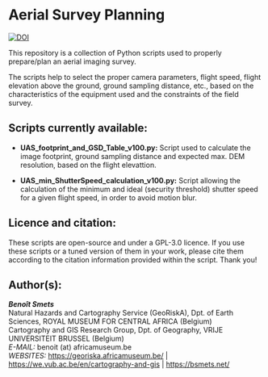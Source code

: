 # Aerial Survey Planning  
[![DOI](https://zenodo.org/badge/367345642.svg)](https://zenodo.org/badge/latestdoi/367345642)

This repository is a collection of Python scripts used to properly prepare/plan an aerial imaging survey.  

The scripts help to select the proper camera parameters, flight speed, flight elevation above the ground, ground sampling distance, etc., based on the characteristics of the equipment used and the constraints of the field survey.   

## Scripts currently available:
- **UAS_footprint_and_GSD_Table_v100.py:** Script used to calculate the image footprint, ground sampling distance and expected max. DEM resolution, based on the flight elevattion.  

- **UAS_min_ShutterSpeed_calculation_v100.py:** Script allowing the calculation of the minimum and ideal (security threshold) shutter speed for a given flight speed, in order to avoid motion blur.

## Licence and citation:
These scripts are open-source and under a GPL-3.0 licence.
If you use these scripts or a tuned version of them in your work, please cite them according to the citation information provided within the script. Thank you!
  
## Author(s):  
***Benoît Smets***  
  Natural Hazards and Cartography Service (GeoRiskA), Dpt. of Earth Sciences, ROYAL MUSEUM FOR CENTRAL AFRICA (Belgium)  
  Cartography and GIS Research Group, Dpt. of Geography, VRIJE UNIVERSITEIT BRUSSEL (Belgium)  
  *E-MAIL:* benoit (at) africamuseum.be  
  *WEBSITES:* https://georiska.africamuseum.be/  |  https://we.vub.ac.be/en/cartography-and-gis  |  https://bsmets.net/  
  
